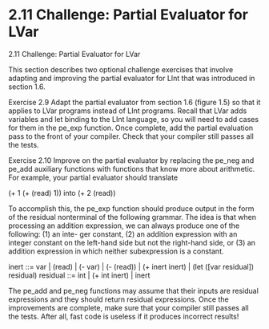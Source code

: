# 2.11 Challenge: Partial Evaluator for LVar

2.11 Challenge: Partial Evaluator for LVar

This section describes two optional challenge exercises that involve adapting and improving the partial evaluator for LInt that was introduced in section 1.6.

Exercise 2.9 Adapt the partial evaluator from section 1.6 (figure 1.5) so that it applies to LVar programs instead of LInt programs. Recall that LVar adds variables and let binding to the LInt language, so you will need to add cases for them in the pe_exp function. Once complete, add the partial evaluation pass to the front of your compiler. Check that your compiler still passes all the tests.

Exercise 2.10 Improve on the partial evaluator by replacing the pe_neg and pe_add auxiliary functions with functions that know more about arithmetic. For example, your partial evaluator should translate

(+ 1 (+ (read) 1)) into (+ 2 (read))

To accomplish this, the pe_exp function should produce output in the form of the residual nonterminal of the following grammar. The idea is that when processing an addition expression, we can always produce one of the following: (1) an inte- ger constant, (2) an addition expression with an integer constant on the left-hand side but not the right-hand side, or (3) an addition expression in which neither subexpression is a constant.

inert ::= var | (read) | (- var) | (- (read)) | (+ inert inert) | (let ([var residual]) residual) residual ::= int | (+ int inert) | inert

The pe_add and pe_neg functions may assume that their inputs are residual expressions and they should return residual expressions. Once the improvements are complete, make sure that your compiler still passes all the tests. After all, fast code is useless if it produces incorrect results!

